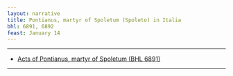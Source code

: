 ```yaml
---
layout: narrative
title: Pontianus, martyr of Spoletum (Spoleto) in Italia
bhl: 6891, 6892
feast: January 14
---
```


---

- [Acts of Pontianus, martyr of Spoletum (BHL 6891)](https://cjkoepke1.github.io/latin-hagiography/texts/acta-pontiani/)

---
